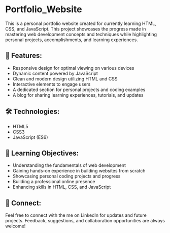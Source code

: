 # Portfolio_Website

This is a personal portfolio website created for currently learning HTML, CSS, and JavaScript. This project showcases the progress made in mastering web development concepts and techniques while highlighting personal projects, accomplishments, and learning experiences.

## 🌟 Features:

- Responsive design for optimal viewing on various devices
- Dynamic content powered by JavaScript
- Clean and modern design utilizing HTML and CSS
- Interactive elements to engage users
- A dedicated section for personal projects and coding examples
- A blog for sharing learning experiences, tutorials, and updates

## 🛠️ Technologies:

- HTML5
- CSS3
- JavaScript (ES6)

## 📖 Learning Objectives:

- Understanding the fundamentals of web development
- Gaining hands-on experience in building websites from scratch
- Showcasing personal coding projects and progress
- Building a professional online presence
- Enhancing skills in HTML, CSS, and JavaScript

## 🔗 Connect:
Feel free to connect with the me on LinkedIn for updates and future projects. Feedback, suggestions, and collaboration opportunities are always welcome!
